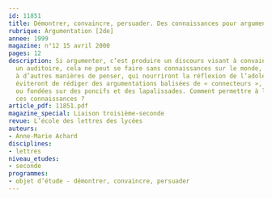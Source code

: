 ```yaml
---
id: 11851
title: Démontrer, convaincre, persuader. Des connaissances pour argumenter en seconde
rubrique: Argumentation [2de]
annee: 1999
magazine: n°12 15 avril 2000
pages: 12
description: Si argumenter, c’est produire un discours visant à convaincre ou à persuader
  un auditoire, cela ne peut se faire sans connaissances sur le monde, sans références
  à d’autres manières de penser, qui nourriront la réflexion de l’adolescent et lui
  éviteront de rédiger des argumentations balisées de « connecteurs », mais vides
  ou fondées sur des poncifs et des lapalissades. Comment permettre à l’élève de s’approprier
  ces connaissances ?
article_pdf: 11851.pdf
magazine_special: Liaison troisième-seconde
revue: L’école des lettres des lycées
auteurs:
- Anne-Marie Achard
disciplines:
- lettres
niveau_etudes:
- seconde
programmes:
- objet d’étude - démontrer, convaincre, persuader
---
```


